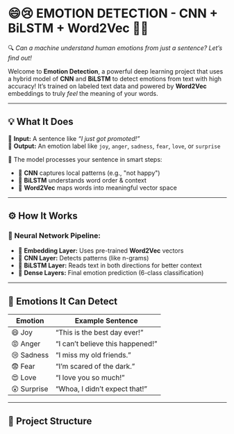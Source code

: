 # 😄😢 EMOTION DETECTION - CNN + BiLSTM + Word2Vec 💬🧠  
🔍 *Can a machine understand human emotions from just a sentence? Let’s find out!*

Welcome to **Emotion Detection**, a powerful deep learning project that uses a hybrid model of **CNN** and **BiLSTM** to detect emotions from text with high accuracy! It’s trained on labeled text data and powered by **Word2Vec** embeddings to truly *feel* the meaning of your words.

---

## 💡 What It Does  
📘 **Input:** A sentence like _“I just got promoted!”_  
🎯 **Output:** An emotion label like `joy`, `anger`, `sadness`, `fear`, `love`, or `surprise`

🧠 The model processes your sentence in smart steps:
- 📍 **CNN** captures local patterns (e.g., "not happy")
- 🔁 **BiLSTM** understands word order & context
- 🧾 **Word2Vec** maps words into meaningful vector space

---

## ⚙️ How It Works  
### 🧪 Neural Network Pipeline:
- 🧱 **Embedding Layer:** Uses pre-trained **Word2Vec** vectors  
- 🔎 **CNN Layer:** Detects patterns (like n-grams)  
- 🔁 **BiLSTM Layer:** Reads text in both directions for better context  
- 🧠 **Dense Layers:** Final emotion prediction (6-class classification)

---

## 🔬 Emotions It Can Detect

| Emotion      | Example Sentence                    |
|--------------|-------------------------------------|
| 😄 Joy       | “This is the best day ever!”        |
| 😡 Anger     | “I can’t believe this happened!”    |
| 😢 Sadness   | “I miss my old friends.”            |
| 😨 Fear      | “I’m scared of the dark.”           |
| 😍 Love      | “I love you so much!”               |
| 😲 Surprise  | “Whoa, I didn’t expect that!”       |

---

## 📁 Project Structure

